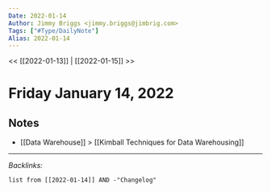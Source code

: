 ```yaml
---
Date: 2022-01-14
Author: Jimmy Briggs <jimmy.briggs@jimbrig.com>
Tags: ["#Type/DailyNote"]
Alias: 2022-01-14
---
```


<< [[2022-01-13]] | [[2022-01-15]] >>

# Friday January 14, 2022

## Notes

- [[Data Warehouse]] > [[Kimball Techniques for Data Warehousing]]

***

*Backlinks:*

```dataview
list from [[2022-01-14]] AND -"Changelog"
```